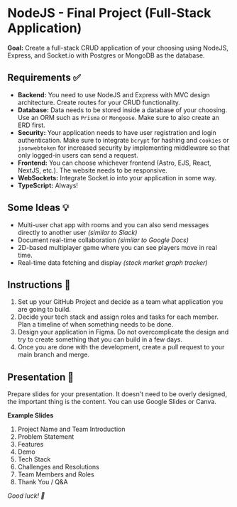 # NodeJS - Final Project (Full-Stack Application)

**Goal:** Create a full-stack CRUD application of your choosing using NodeJS, Express, and Socket.io with Postgres or MongoDB as the database.

## Requirements ✅

- **Backend:** You need to use NodeJS and Express with MVC design architecture. Create routes for your CRUD functionality.
- **Database:** Data needs to be stored inside a database of your choosing. Use an ORM such as `Prisma` or `Mongoose`. Make sure to also create an ERD first.
- **Security:** Your application needs to have user registration and login authentication. Make sure to integrate `bcrypt` for hashing and `cookies` or `jsonwebtoken` for increased security by implementing middleware so that only logged-in users can send a request.
- **Frontend:** You can choose whichever frontend (Astro, EJS, React, NextJS, etc.). The website needs to be responsive.
- **WebSockets:** Integrate Socket.io into your application in some way.
- **TypeScript:** Always!

## Some Ideas 💡

- Multi-user chat app with rooms and you can also send messages directly to another user *(similar to Slack)*
- Document real-time collaboration *(similar to Google Docs)*
- 2D-based multiplayer game where you can see players move in real time.
- Real-time data fetching and display *(stock market graph tracker)*

## Instructions 📖

1. Set up your GitHub Project and decide as a team what application you are going to build.
2. Decide your tech stack and assign roles and tasks for each member. Plan a timeline of when something needs to be done.
3. Design your application in Figma. Do not overcomplicate the design and try to create something that you can build in a few days.
4. Once you are done with the development, create a pull request to your main branch and merge.

## Presentation 🎥

Prepare slides for your presentation. It doesn't need to be overly designed, the important thing is the content. You can use Google Slides or Canva.

**Example Slides**
1. Project Name and Team Introduction
2. Problem Statement
3. Features
4. Demo
5. Tech Stack
6. Challenges and Resolutions
7. Team Members and Roles
8. Thank You / Q&A

*Good luck! 🙌*

